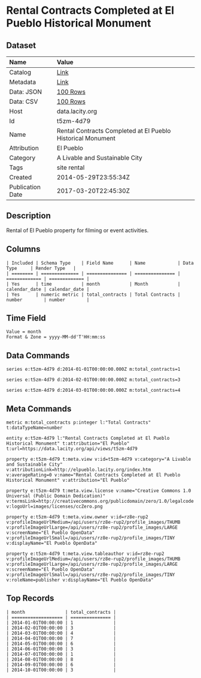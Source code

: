 # Rental Contracts Completed at El Pueblo Historical Monument

## Dataset

| Name | Value |
| :--- | :---- |
| Catalog | [Link](https://catalog.data.gov/dataset/rental-contracts-completed-at-el-pueblo-historical-monument) |
| Metadata | [Link](https://data.lacity.org/api/views/t5zm-4d79) |
| Data: JSON | [100 Rows](https://data.lacity.org/api/views/t5zm-4d79/rows.json?max_rows=100) |
| Data: CSV | [100 Rows](https://data.lacity.org/api/views/t5zm-4d79/rows.csv?max_rows=100) |
| Host | data.lacity.org |
| Id | t5zm-4d79 |
| Name | Rental Contracts Completed at El Pueblo Historical Monument |
| Attribution | El Pueblo |
| Category | A Livable and Sustainable City |
| Tags | site rental |
| Created | 2014-05-29T23:55:34Z |
| Publication Date | 2017-03-20T22:45:30Z |

## Description

Rental of El Pueblo property for filming or event activities.

## Columns

```ls
| Included | Schema Type    | Field Name      | Name            | Data Type     | Render Type   |
| ======== | ============== | =============== | =============== | ============= | ============= |
| Yes      | time           | month           | Month           | calendar_date | calendar_date |
| Yes      | numeric metric | total_contracts | Total Contracts | number        | number        |
```

## Time Field

```ls
Value = month
Format & Zone = yyyy-MM-dd'T'HH:mm:ss
```

## Data Commands

```ls
series e:t5zm-4d79 d:2014-01-01T00:00:00.000Z m:total_contracts=1

series e:t5zm-4d79 d:2014-02-01T00:00:00.000Z m:total_contracts=3

series e:t5zm-4d79 d:2014-03-01T00:00:00.000Z m:total_contracts=4
```

## Meta Commands

```ls
metric m:total_contracts p:integer l:"Total Contracts" t:dataTypeName=number

entity e:t5zm-4d79 l:"Rental Contracts Completed at El Pueblo Historical Monument" t:attribution="El Pueblo" t:url=https://data.lacity.org/api/views/t5zm-4d79

property e:t5zm-4d79 t:meta.view v:id=t5zm-4d79 v:category="A Livable and Sustainable City" v:attributionLink=http://elpueblo.lacity.org/index.htm v:averageRating=0 v:name="Rental Contracts Completed at El Pueblo Historical Monument" v:attribution="El Pueblo"

property e:t5zm-4d79 t:meta.view.license v:name="Creative Commons 1.0 Universal (Public Domain Dedication)" v:termsLink=http://creativecommons.org/publicdomain/zero/1.0/legalcode v:logoUrl=images/licenses/ccZero.png

property e:t5zm-4d79 t:meta.view.owner v:id=rz8e-rup2 v:profileImageUrlMedium=/api/users/rz8e-rup2/profile_images/THUMB v:profileImageUrlLarge=/api/users/rz8e-rup2/profile_images/LARGE v:screenName="El Pueblo OpenData" v:profileImageUrlSmall=/api/users/rz8e-rup2/profile_images/TINY v:displayName="El Pueblo OpenData"

property e:t5zm-4d79 t:meta.view.tableauthor v:id=rz8e-rup2 v:profileImageUrlMedium=/api/users/rz8e-rup2/profile_images/THUMB v:profileImageUrlLarge=/api/users/rz8e-rup2/profile_images/LARGE v:screenName="El Pueblo OpenData" v:profileImageUrlSmall=/api/users/rz8e-rup2/profile_images/TINY v:roleName=publisher v:displayName="El Pueblo OpenData"
```

## Top Records

```ls
| month               | total_contracts | 
| =================== | =============== | 
| 2014-01-01T00:00:00 | 1               | 
| 2014-02-01T00:00:00 | 3               | 
| 2014-03-01T00:00:00 | 4               | 
| 2014-04-01T00:00:00 | 7               | 
| 2014-05-01T00:00:00 | 6               | 
| 2014-06-01T00:00:00 | 3               | 
| 2014-07-01T00:00:00 | 1               | 
| 2014-08-01T00:00:00 | 8               | 
| 2014-09-01T00:00:00 | 6               | 
| 2014-10-01T00:00:00 | 3               | 
```